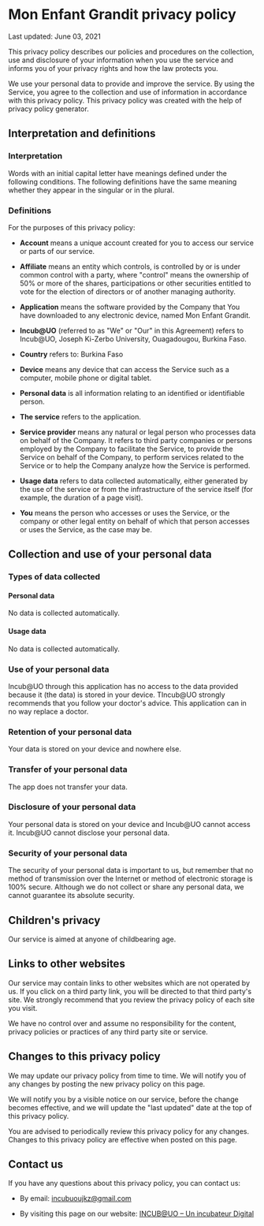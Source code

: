 # Mon Enfant Grandit privacy policy

Last updated: June 03, 2021

This privacy policy describes our policies and procedures on the collection, use and disclosure of your information when you use the service and informs you of your privacy rights and how the law protects you.

We use your personal data to provide and improve the service. By using the Service, you agree to the collection and use of information in accordance with this privacy policy. This privacy policy was created with the help of privacy policy generator.

## Interpretation and definitions

### Interpretation

Words with an initial capital letter have meanings defined under the following conditions. The following definitions have the same meaning whether they appear in the singular or in the plural.

### Definitions

For the purposes of this privacy policy:

* **Account** means a unique account created for you to access our service or parts of our service.

* **Affiliate** means an entity which controls, is controlled by or is under common control with a party, where "control" means the ownership of 50% or more of the shares, participations or other securities entitled to vote for the election of directors or of another managing authority.

* **Application** means the software provided by the Company that You have downloaded to any electronic device, named Mon Enfant Grandit.

* **Incub@UO** (referred to as "We" or "Our" in this Agreement) refers to Incub@UO, Joseph Ki-Zerbo University, Ouagadougou, Burkina Faso.

* **Country** refers to: Burkina Faso

* **Device** means any device that can access the Service such as a computer, mobile phone or digital tablet.

* **Personal data** is all information relating to an identified or identifiable person.

* **The service** refers to the application.

* **Service provider** means any natural or legal person who processes data on behalf of the Company. It refers to third party companies or persons employed by the Company to facilitate the Service, to provide the Service on behalf of the Company, to perform services related to the Service or to help the Company analyze how the Service is performed.

* **Usage data** refers to data collected automatically, either generated by the use of the service or from the infrastructure of the service itself (for example, the duration of a page visit).

* **You** means the person who accesses or uses the Service, or the company or other legal entity on behalf of which that person accesses or uses the Service, as the case may be.

## Collection and use of your personal data

### Types of data collected

#### Personal data

No data is collected automatically.

#### Usage data

No data is collected automatically.

### Use of your personal data

Incub@UO through this application has no access to the data provided because it (the data) is stored in your device. TIncub@UO strongly recommends that you follow your doctor's advice. This application can in no way replace a doctor.

### Retention of your personal data

Your data is stored on your device and nowhere else.

### Transfer of your personal data

The app does not transfer your data.

### Disclosure of your personal data

Your personal data is stored on your device and Incub@UO cannot access it. Incub@UO cannot disclose your personal data.

### Security of your personal data

The security of your personal data is important to us, but remember that no method of transmission over the Internet or method of electronic storage is 100% secure. Although we do not collect or share any personal data, we cannot guarantee its absolute security.

## Children's privacy

Our service is aimed at anyone of childbearing age.

## Links to other websites

Our service may contain links to other websites which are not operated by us. If you click on a third party link, you will be directed to that third party's site. We strongly recommend that you review the privacy policy of each site you visit.

We have no control over and assume no responsibility for the content, privacy policies or practices of any third party site or service.

## Changes to this privacy policy

We may update our privacy policy from time to time. We will notify you of any changes by posting the new privacy policy on this page.

We will notify you by a visible notice on our service, before the change becomes effective, and we will update the "last updated" date at the top of this privacy policy.

You are advised to periodically review this privacy policy for any changes. Changes to this privacy policy are effective when posted on this page.

## Contact us

If you have any questions about this privacy policy, you can contact us:

* By email: <incubuoujkz@gmail.com>

* By visiting this page on our website: [INCUB@UO – Un incubateur Digital](https://incubuo.tech/)
